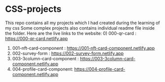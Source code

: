 # CSS-projects
This repo contains all my projects which I had created during the learning of my css
Some complex projects also contains individual readme file inside the folder.
Here are the live links to the website:
0) 000-qr-card : https://000-qr-card.netlify.app
1) 001-nft-card-component : https://001-nft-card-component.netlify.app
2) 002-survey-form : https://002-survey-form.netlify.app
3) 003-3column-card-component : https://003-3column-card-component.netlify.app
4) 004-profile-card-component: https://004-profile-card-component.netlify.app

